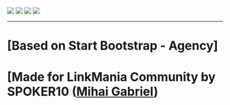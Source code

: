 <img src="https://www.mihai-gabriel.ro/ade/vegas-index-git/1.png"/>
<img src="https://www.mihai-gabriel.ro/ade/vegas-index-git/2.png"/>
<img src="https://www.mihai-gabriel.ro/ade/vegas-index-git/3.png"/>
<img src="https://www.mihai-gabriel.ro/ade/vegas-index-git/4.png"/>

<hr>

# [Based on Start Bootstrap - Agency]
# [Made for LinkMania Community by SPOKER10 (<a href="https://www.mihai-gabriel.ro/" target="_blank">Mihai Gabriel</a>)
